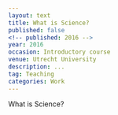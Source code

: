 ```yaml
---
layout: text
title: What is Science?
published: false
<!-- published: 2016 -->
year: 2016
occasion: Introductory course
venue: Utrecht University
description: ...
tag: Teaching
categories: Work
---
```



What is Science?
